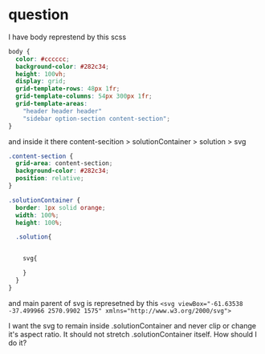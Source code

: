 # question

I have body represtend by this scss

```scss
body {
  color: #cccccc;
  background-color: #282c34;
  height: 100vh;
  display: grid;
  grid-template-rows: 48px 1fr;
  grid-template-columns: 54px 300px 1fr;
  grid-template-areas:
    "header header header"
    "sidebar option-section content-section";
}
```

and inside it there content-secition > solutionContainer > solution > svg

```scss
.content-section {
  grid-area: content-section;
  background-color: #282c34;
  position: relative;
}

.solutionContainer {
  border: 1px solid orange;
  width: 100%;
  height: 100%;

  .solution{


    svg{

    }
  }
}
```

and main parent of svg is represetned by this 
``<svg viewBox="-61.63538 -37.499966 2570.9902 1575" xmlns="http://www.w3.org/2000/svg">``

I want the svg to remain inside .solutionContainer and never clip or change it's aspect ratio. It should not stretch .solutionContainer itself. How should I do it?